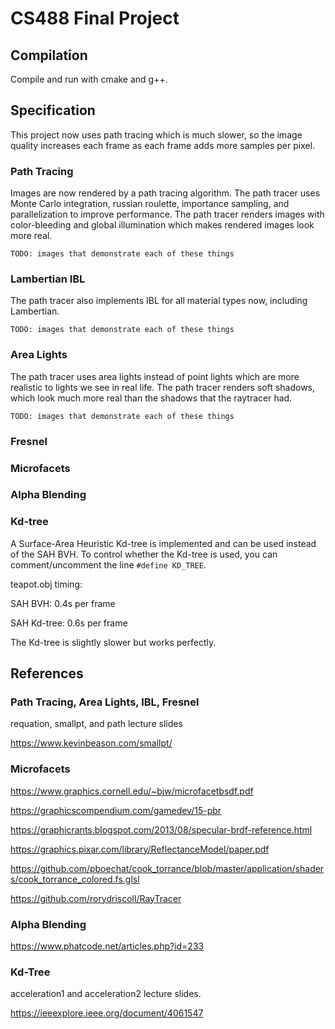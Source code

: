 # CS488 Final Project

## Compilation

Compile and run with cmake and g++.

## Specification

This project now uses path tracing which is much slower, so the image quality increases each frame as each frame adds more samples per pixel.

### Path Tracing

Images are now rendered by a path tracing algorithm. The path tracer uses Monte Carlo integration, russian roulette, importance sampling, and parallelization to improve performance. The path tracer renders images with color-bleeding and global illumination which makes rendered images look more real.

```
TODO: images that demonstrate each of these things
```

### Lambertian IBL

The path tracer also implements IBL for all material types now, including Lambertian.

```
TODO: images that demonstrate each of these things
```

### Area Lights

The path tracer uses area lights instead of point lights which are more realistic to lights we see in real life. The path tracer renders soft shadows, which look much more real than the shadows that the raytracer had.

```
TODO: images that demonstrate each of these things
```

### Fresnel

### Microfacets

### Alpha Blending

### Kd-tree

A Surface-Area Heuristic Kd-tree is implemented and can be used instead of the SAH BVH. To control whether the Kd-tree is used, you can comment/uncomment the line `#define KD_TREE`.

teapot.obj timing:

SAH BVH: 0.4s per frame

SAH Kd-tree: 0.6s per frame

The Kd-tree is slightly slower but works perfectly.

## References

### Path Tracing, Area Lights, IBL, Fresnel

requation, smallpt, and path lecture slides

https://www.kevinbeason.com/smallpt/

### Microfacets

https://www.graphics.cornell.edu/~bjw/microfacetbsdf.pdf

https://graphicscompendium.com/gamedev/15-pbr

https://graphicrants.blogspot.com/2013/08/specular-brdf-reference.html

https://graphics.pixar.com/library/ReflectanceModel/paper.pdf

https://github.com/pboechat/cook_torrance/blob/master/application/shaders/cook_torrance_colored.fs.glsl

https://github.com/rorydriscoll/RayTracer

### Alpha Blending

https://www.phatcode.net/articles.php?id=233

### Kd-Tree

acceleration1 and acceleration2 lecture slides.

https://ieeexplore.ieee.org/document/4061547
